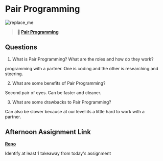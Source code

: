 # Pair Programming

![replace_me](https://codeworks.blob.core.windows.net/public/assets/img/illustrations/placeholder.svg)

> **📖 [Pair Programming](https://codeworksacademy.com/fs-student-guide/resources/wk7/01-Pair-Programming)**

## Questions

1. What is Pair Programming? What are the roles and how do they work?

programming with a partner. One is coding and the other is researching and steering.

2. What are some benefits of Pair Programming?

Second pair of eyes. Can be faster and cleaner.

3. What are some drawbacks to Pair Programming?

Can also be slower because at our level its a little hard to work with a partner.

## Afternoon Assignment Link

**[Repo](https://github.com/JeradeaSimmons/<ASSIGNMENT_REPO>)**

Identify at least 1 takeaway from today's assignment
